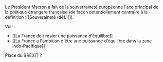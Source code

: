 Le Président Macron a fait de la souverraineté européenne l'axe principal de la politique étrangère française (de façon potentiellement contraire à la définition :[[Souveraineté (déf.)]]).

Voir :

- [[La France doit rester une puissance d'équilibre]]
- [[La France a l'ambition d'être une puissance d'équilibre dans la zone Indo-Pacifique]]

Place du BREXIT ?